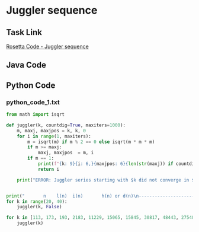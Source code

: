 # Juggler sequence

## Task Link
[Rosetta Code - Juggler sequence](https://rosettacode.org/wiki/Juggler_sequence)

## Java Code
## Python Code
### python_code_1.txt
```python
from math import isqrt

def juggler(k, countdig=True, maxiters=1000):
    m, maxj, maxjpos = k, k, 0
    for i in range(1, maxiters):
        m = isqrt(m) if m % 2 == 0 else isqrt(m * m * m)
        if m >= maxj:
            maxj, maxjpos  = m, i
        if m == 1:
            print(f"{k: 9}{i: 6,}{maxjpos: 6}{len(str(maxj)) if countdig else maxj: 20,}{' digits' if countdig else ''}")
            return i

    print("ERROR: Juggler series starting with $k did not converge in $maxiters iterations")


print("       n    l(n)  i(n)       h(n) or d(n)\n-------------------------------------------")
for k in range(20, 40):
    juggler(k, False)

for k in [113, 173, 193, 2183, 11229, 15065, 15845, 30817, 48443, 275485, 1267909]:
    juggler(k)

```


